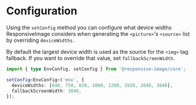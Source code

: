 # Configuration

Using the `setConfig` method you can configure what device widths ResponsiveImage considers when generating the `<picture>`'s `<source>` list by overriding `deviceWidths`.

By default the largest device width is used as the source for the `<img>` tag fallback. If you want to override that value, set `fallbackScreenWidth`.

```ts
import { type EnvConfig, setConfig } from '@responsive-image/core';

setConfig<EnvConfig>('env', {
  deviceWidths: [640, 750, 828, 1080, 1200, 1920, 2048, 3840],
  fallbackScreenWidth: 3840,
});
```
